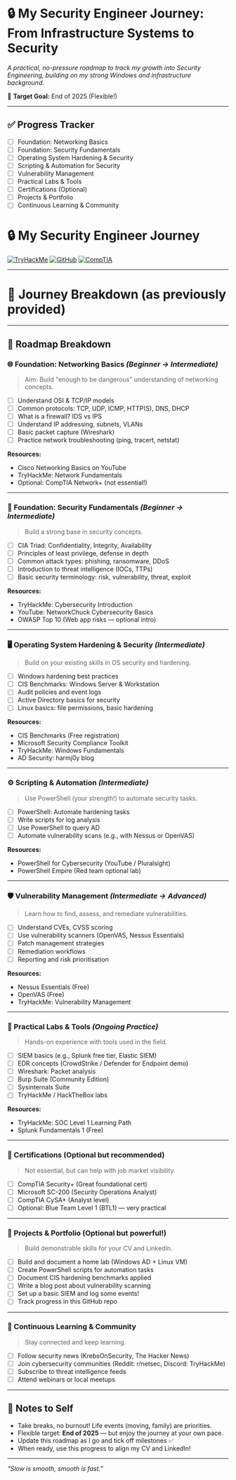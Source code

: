 # 🔒 My Security Engineer Journey: From Infrastructure Systems to Security

*A practical, no-pressure roadmap to track my growth into Security Engineering, building on my strong Windows and infrastructure background.*

🎯 **Target Goal:** End of 2025 (Flexible!)

---

## ✅ Progress Tracker

- [ ] Foundation: Networking Basics
- [ ] Foundation: Security Fundamentals
- [ ] Operating System Hardening & Security
- [ ] Scripting & Automation for Security
- [ ] Vulnerability Management
- [ ] Practical Labs & Tools
- [ ] Certifications (Optional)
- [ ] Projects & Portfolio
- [ ] Continuous Learning & Community

# 🔒 My Security Engineer Journey

[![TryHackMe](https://img.shields.io/badge/TryHackMe-100%25-green)](https://tryhackme.com)
[![GitHub](https://img.shields.io/badge/GitHub-Repo-blue)](https://github.com/yourusername)
[![CompTIA](https://img.shields.io/badge/CompTIA_Security%2B-Progress-green)](https://www.comptia.org/certifications/security)

---

# 🚀 Journey Breakdown (as previously provided)

---

## 🧩 Roadmap Breakdown

### 🌐 Foundation: Networking Basics _(Beginner → Intermediate)_

> Aim: Build "enough to be dangerous" understanding of networking concepts.

- [ ] Understand OSI & TCP/IP models
- [ ] Common protocols: TCP, UDP, ICMP, HTTP(S), DNS, DHCP
- [ ] What is a firewall? IDS vs IPS
- [ ] Understand IP addressing, subnets, VLANs
- [ ] Basic packet capture (Wireshark)
- [ ] Practice network troubleshooting (ping, tracert, netstat)

**Resources:**
- Cisco Networking Basics on YouTube
- TryHackMe: Network Fundamentals
- Optional: CompTIA Network+ (not essential!)

---

### 🔐 Foundation: Security Fundamentals _(Beginner → Intermediate)_

> Build a strong base in security concepts.

- [ ] CIA Triad: Confidentiality, Integrity, Availability
- [ ] Principles of least privilege, defense in depth
- [ ] Common attack types: phishing, ransomware, DDoS
- [ ] Introduction to threat intelligence (IOCs, TTPs)
- [ ] Basic security terminology: risk, vulnerability, threat, exploit

**Resources:**
- TryHackMe: Cybersecurity Introduction
- YouTube: NetworkChuck Cybersecurity Basics
- OWASP Top 10 (Web app risks — optional intro)

---

### 🖥️ Operating System Hardening & Security _(Intermediate)_

> Build on your existing skills in OS security and hardening.

- [ ] Windows hardening best practices
- [ ] CIS Benchmarks: Windows Server & Workstation
- [ ] Audit policies and event logs
- [ ] Active Directory basics for security
- [ ] Linux basics: file permissions, basic hardening

**Resources:**
- CIS Benchmarks (Free registration)
- Microsoft Security Compliance Toolkit
- TryHackMe: Windows Fundamentals
- AD Security: harmj0y blog

---

### ⚙️ Scripting & Automation _(Intermediate)_

> Use PowerShell (your strength!) to automate security tasks.

- [ ] PowerShell: Automate hardening tasks
- [ ] Write scripts for log analysis
- [ ] Use PowerShell to query AD
- [ ] Automate vulnerability scans (e.g., with Nessus or OpenVAS)

**Resources:**
- PowerShell for Cybersecurity (YouTube / Pluralsight)
- PowerShell Empire (Red team optional lab)

---

### 🛡️ Vulnerability Management _(Intermediate → Advanced)_

> Learn how to find, assess, and remediate vulnerabilities.

- [ ] Understand CVEs, CVSS scoring
- [ ] Use vulnerability scanners (OpenVAS, Nessus Essentials)
- [ ] Patch management strategies
- [ ] Remediation workflows
- [ ] Reporting and risk prioritisation

**Resources:**
- Nessus Essentials (Free)
- OpenVAS (Free)
- TryHackMe: Vulnerability Management

---

### 🧪 Practical Labs & Tools _(Ongoing Practice)_

> Hands-on experience with tools used in the field.

- [ ] SIEM basics (e.g., Splunk free tier, Elastic SIEM)
- [ ] EDR concepts (CrowdStrike / Defender for Endpoint demo)
- [ ] Wireshark: Packet analysis
- [ ] Burp Suite (Community Edition)
- [ ] Sysinternals Suite
- [ ] TryHackMe / HackTheBox labs

**Resources:**
- TryHackMe: SOC Level 1 Learning Path
- Splunk Fundamentals 1 (Free)

---

### 🏅 Certifications (Optional but recommended)

> Not essential, but can help with job market visibility.

- [ ] CompTIA Security+ (Great foundational cert)
- [ ] Microsoft SC-200 (Security Operations Analyst)
- [ ] CompTIA CySA+ (Analyst level)
- [ ] Optional: Blue Team Level 1 (BTL1) — very practical

---

### 💼 Projects & Portfolio (Optional but powerful!)

> Build demonstrable skills for your CV and LinkedIn.

- [ ] Build and document a home lab (Windows AD + Linux VM)
- [ ] Create PowerShell scripts for automation tasks
- [ ] Document CIS hardening benchmarks applied
- [ ] Write a blog post about vulnerability scanning
- [ ] Set up a basic SIEM and log some events!
- [ ] Track progress in this GitHub repo

---

### 🌱 Continuous Learning & Community

> Stay connected and keep learning.

- [ ] Follow security news (KrebsOnSecurity, The Hacker News)
- [ ] Join cybersecurity communities (Reddit: r/netsec, Discord: TryHackMe)
- [ ] Subscribe to threat intelligence feeds
- [ ] Attend webinars or local meetups

---

## 🚀 Notes to Self

- Take breaks, no burnout! Life events (moving, family) are priorities.
- Flexible target: **End of 2025** — but enjoy the journey at your own pace.
- Update this roadmap as I go and tick off milestones ✅
- When ready, use this progress to align my CV and LinkedIn!

---

*“Slow is smooth, smooth is fast.”*
